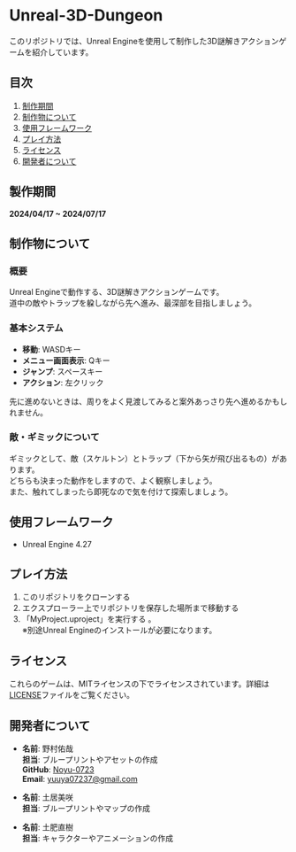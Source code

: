 # Unreal-3D-Dungeon

このリポジトリでは、Unreal Engineを使用して制作した3D謎解きアクションゲームを紹介しています。

## 目次
1. [制作期間](#制作期間)
2. [制作物について](#制作物について)
3. [使用フレームワーク](#使用フレームワーク)
4. [プレイ方法](#プレイ方法)
5. [ライセンス](#ライセンス)
6. [開発者について](#開発者について)

## 製作期間
**2024/04/17 ~ 2024/07/17**

## 制作物について
### 概要
Unreal Engineで動作する、3D謎解きアクションゲームです。  
道中の敵やトラップを躱しながら先へ進み、最深部を目指しましょう。

### 基本システム
- **移動**: WASDキー  
- **メニュー画面表示**: Qキー  
- **ジャンプ**: スペースキー  
- **アクション**: 左クリック

先に進めないときは、周りをよく見渡してみると案外あっさり先へ進めるかもしれません。

### 敵・ギミックについて
ギミックとして、敵（スケルトン）とトラップ（下から矢が飛び出るもの）があります。  
どちらも決まった動作をしますので、よく観察しましょう。  
また、触れてしまったら即死なので気を付けて探索しましょう。

## 使用フレームワーク
- Unreal Engine 4.27

## プレイ方法
1. このリポジトリをクローンする
2. エクスプローラー上でリポジトリを保存した場所まで移動する
3. 「MyProject.uproject」を実行する 。  
   ※別途Unreal Engineのインストールが必要になります。

## ライセンス
これらのゲームは、MITライセンスの下でライセンスされています。詳細は[LICENSE](LICENSE)ファイルをご覧ください。

## 開発者について
- **名前**: 野村佑哉  
  **担当**: ブループリントやアセットの作成  
  **GitHub**: [Noyu-0723](https://github.com/Noyu-0723)  
  **Email**: yuuya07237@gmail.com

- **名前**: 土居美咲  
  **担当**: ブループリントやマップの作成

- **名前**: 土肥直樹  
  **担当**: キャラクターやアニメーションの作成
